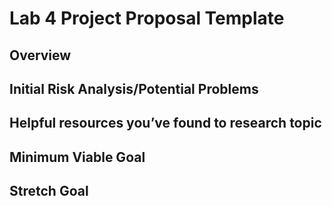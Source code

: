 # Lab 4 Project Proposal Template

## Overview 


## Initial Risk Analysis/Potential Problems


## Helpful resources you’ve found to research topic


## Minimum Viable Goal


## Stretch Goal
